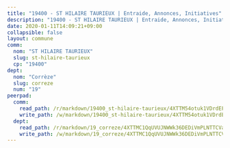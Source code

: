 ```yaml
---
title: "19400 - ST HILAIRE TAURIEUX | Entraide, Annonces, Initiatives"
description: "19400 - ST HILAIRE TAURIEUX | Entraide, Annonces, Initiatives"
date: 2020-01-11T14:09:21+09:00
collapsible: false
layout: commune
comm:
  nom: "ST HILAIRE TAURIEUX"
  slug: st-hilaire-taurieux
  cp: "19400"
dept:
  nom: "Corrèze"
  slug: correze
  num: "19"
peerpad:
  comm:
    read_path: /r/markdown/19400_st-hilaire-taurieux/4XTTM54otuk1VDrdEFGeEiCdmMQBiCscfn1hw8NeRHHgTNLjr
    write_path: /w/markdown/19400_st-hilaire-taurieux/4XTTM54otuk1VDrdEFGeEiCdmMQBiCscfn1hw8NeRHHgTNLjr-K3TgUc8Mxi4Ggs3o6ayQ4wyry6Pi1eMewnhYfegXDxdL2e1CQPhF6nDcX1dh6Bw9HrbEv18SXGRcyYFZHykXt4uVrFki3nbkW5YEzkFmU4AJJEwmfDJPfDThKZ1Me8Z8wx7StP3N
  dept:
    read_path: /r/markdown/19_correze/4XTTMC1QqUVUJNWWk36DEDiVmPLNTTCVay5E5gwEvpSf36VsS
    write_path: /w/markdown/19_correze/4XTTMC1QqUVUJNWWk36DEDiVmPLNTTCVay5E5gwEvpSf36VsS-K3TgUzu4fqyixiBZaA5Ejd2iCC9xJnV2MqYc8L2r22c4qVWWx9VnJmMAAFTQjLmwLDBGZ9pgHdAtPGZHV6pZb6y2bhgaqXFUJ1Fp1QgihzJpszTr9ow8JcXoeYzTUZfY7Rzzn9sS
---
```


